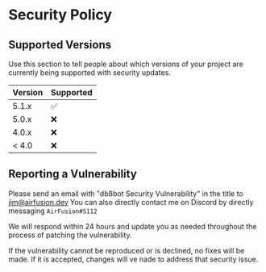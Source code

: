# Security Policy

## Supported Versions

Use this section to tell people about which versions of your project are
currently being supported with security updates.

| Version | Supported          |
| ------- | ------------------ |
| 5.1.x   | :white_check_mark: |
| 5.0.x   | :x:                |
| 4.0.x   | :x:                |
| < 4.0   | :x:                |

## Reporting a Vulnerability

Please send an email with "db8bot Security Vulnerability" in the title to jim@airfusion.dev
You can also directly contact me on Discord by directly messaging `AirFusion#5112`

We will respond within 24 hours and update you as needed throughout the process of patching the vulnerability.

If the vulnerability cannot be reproduced or is declined, no fixes will be made. If it is accepted, changes will ve nade to address that security issue.
